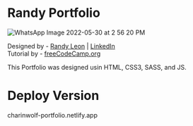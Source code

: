 # Randy Portfolio 

![WhatsApp Image 2022-05-30 at 2 56 20 PM](https://user-images.githubusercontent.com/76216411/171042561-531da656-2c9c-4c5d-8612-6734218d8de3.jpeg)

Designed by - [Randy Leon](https://github.com/charinwolf) | [LinkedIn](https://www.linkedin.com/in/randy-leon-charinga/) <br />
Tutorial by - [freeCodeCamp.org](https://www.youtube.com/watch?v=xV7S8BhIeBo&list=PLiNd0c-6uL0JtfOTNlv1d-AD6SQFDJIJb&index=2&t=8696s)

This Portfolio was designed usin HTML, CSS3, SASS, and JS.

# Deploy Version

charinwolf-portfolio.netlify.app


